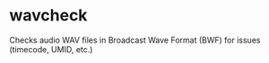<!--
SPDX-FileCopyrightText: 2022 Barndollar Music, Ltd.

SPDX-License-Identifier: Apache-2.0
-->

# wavcheck
Checks audio WAV files in Broadcast Wave Format (BWF) for issues (timecode, UMID, etc.)
